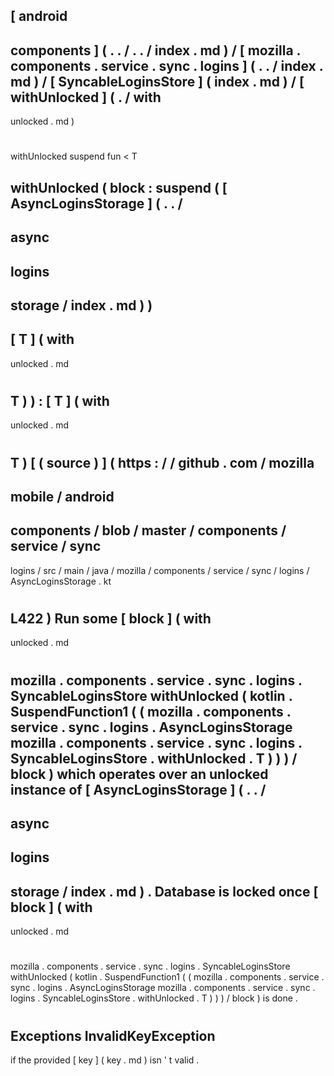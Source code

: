 [
android
-
components
]
(
.
.
/
.
.
/
index
.
md
)
/
[
mozilla
.
components
.
service
.
sync
.
logins
]
(
.
.
/
index
.
md
)
/
[
SyncableLoginsStore
]
(
index
.
md
)
/
[
withUnlocked
]
(
.
/
with
-
unlocked
.
md
)
#
withUnlocked
suspend
fun
<
T
>
withUnlocked
(
block
:
suspend
(
[
AsyncLoginsStorage
]
(
.
.
/
-
async
-
logins
-
storage
/
index
.
md
)
)
-
>
[
T
]
(
with
-
unlocked
.
md
#
T
)
)
:
[
T
]
(
with
-
unlocked
.
md
#
T
)
[
(
source
)
]
(
https
:
/
/
github
.
com
/
mozilla
-
mobile
/
android
-
components
/
blob
/
master
/
components
/
service
/
sync
-
logins
/
src
/
main
/
java
/
mozilla
/
components
/
service
/
sync
/
logins
/
AsyncLoginsStorage
.
kt
#
L422
)
Run
some
[
block
]
(
with
-
unlocked
.
md
#
mozilla
.
components
.
service
.
sync
.
logins
.
SyncableLoginsStore
withUnlocked
(
kotlin
.
SuspendFunction1
(
(
mozilla
.
components
.
service
.
sync
.
logins
.
AsyncLoginsStorage
mozilla
.
components
.
service
.
sync
.
logins
.
SyncableLoginsStore
.
withUnlocked
.
T
)
)
)
/
block
)
which
operates
over
an
unlocked
instance
of
[
AsyncLoginsStorage
]
(
.
.
/
-
async
-
logins
-
storage
/
index
.
md
)
.
Database
is
locked
once
[
block
]
(
with
-
unlocked
.
md
#
mozilla
.
components
.
service
.
sync
.
logins
.
SyncableLoginsStore
withUnlocked
(
kotlin
.
SuspendFunction1
(
(
mozilla
.
components
.
service
.
sync
.
logins
.
AsyncLoginsStorage
mozilla
.
components
.
service
.
sync
.
logins
.
SyncableLoginsStore
.
withUnlocked
.
T
)
)
)
/
block
)
is
done
.
#
#
#
Exceptions
InvalidKeyException
-
if
the
provided
[
key
]
(
key
.
md
)
isn
'
t
valid
.
